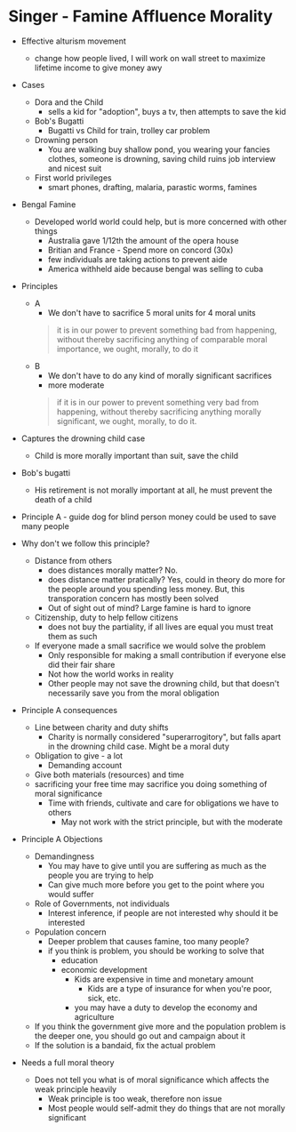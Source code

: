 # Singer - Famine Affluence Morality
+ Effective alturism movement
    - change how people lived, I will work on wall street to maximize lifetime
      income to give money awy
+ Cases
    + Dora and the Child
        - sells a kid for "adoption", buys a tv, then attempts to save the kid
    + Bob's Bugatti
        - Bugatti vs Child for train, trolley car problem
    + Drowning person
        - You are walking buy shallow pond, you wearing your fancies clothes,
          someone is drowning, saving child ruins job interview and nicest suit
    + First world privileges
        - smart phones, drafting, malaria, parastic worms, famines

+ Bengal Famine
    + Developed world world could help, but is more concerned with other things
        - Australia gave 1/12th the amount of the opera house
        - Britian and France - Spend more on concord (30x)
        - few individuals are taking actions to prevent aide
        - America withheld aide because bengal was selling to cuba
+ Principles 
    - A 
        + We don't have to sacrifice 5 moral units for 4 moral units
        > it is in our power to prevent something bad from happening, without
        > thereby sacrificing anything of comparable moral importance, we ought,
        > morally, to do it
    - B
        - We don't have to do any kind of morally significant sacrifices
        - more moderate
        > if it is in our power to prevent something very bad from happening,
        > without thereby sacrificing anything morally significant, we ought,
        > morally, to do it. 
+ Captures the drowning child case
    - Child is more morally important than suit, save the child
+ Bob's bugatti
    -  His retirement is not morally important at all, he must prevent the death
       of a child
+ Principle A - guide dog for blind person money could be used to save many
  people
+ Why don't we follow this principle?
    - Distance from others 
        + does distances morally matter? No.
        + does distance matter pratically? Yes, could in theory do more for the
          people around you spending less money. But, this transporation concern
          has mostly been solved
        + Out of sight out of mind? Large famine is hard to ignore
    - Citizenship, duty to help fellow citizens
        + does not buy the partiality, if all lives are equal you must treat
          them as such
    - If everyone made a small sacrifice we would solve the problem
        + Only responsible for making a small contribution if everyone else did
          their fair share
        + Not how the world works in reality
        + Other people may not save the drowning child, but that doesn't
          necessarily save you from the moral obligation
+ Principle A consequences
    - Line between charity and duty shifts
        - Charity is normally considered "superarrogitory", but falls apart in
          the drowning child case. Might be a moral duty
    - Obligation to give - a lot
        + Demanding account
    - Give both materials (resources) and time
    - sacrificing your free time may sacrifice you doing something of moral
      significance
        + Time with friends, cultivate and care for obligations we have to
          others
            - May not work with the strict principle, but with the moderate
+ Principle A Objections
    - Demandingness
        + You may have to give until you are suffering as much as the people you are
          trying to help
        + Can give much more before you get to the point where you would suffer
    - Role of Governments, not individuals
        - Interest inference, if people are not interested why should it be
          interested
    - Population concern
        + Deeper problem that causes famine, too many people?
        + if you think is problem, you should be working to solve that
            - education
            - economic development
                + Kids are expensive in time and monetary amount
                    - Kids are a type of insurance for when you're poor, sick,
                      etc.
                + you may have a duty to develop the economy and agriculture
    - If you think the government give more and the population problem is the
      deeper one, you should go out and campaign about it
    - If the solution is a bandaid, fix the actual problem
+ Needs a full moral theory
    - Does not tell you what is of moral significance which affects the weak
      principle heavily
        + Weak principle is too weak, therefore non issue
        + Most people would self-admit they do things that are not morally
          significant
